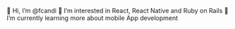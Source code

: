 👋 Hi, I’m @fcandi
👀 I’m interested in React, React Native and Ruby on Rails
🌱 I’m currently learning more about mobile App development

<!---
fcandi/fcandi is a ✨ special ✨ repository because its `README.md` (this file) appears on your GitHub profile.
You can click the Preview link to take a look at your changes.
--->
